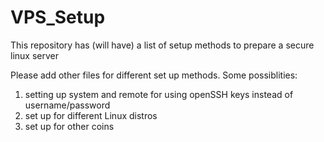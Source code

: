 # VPS_Setup
This repository has (will have) a list of setup methods to prepare a secure linux server

Please add other files for different set up methods. Some possiblities:
  1) setting up system and remote for using openSSH keys instead of username/password
  2) set up for different Linux distros
  3) set up for other coins

